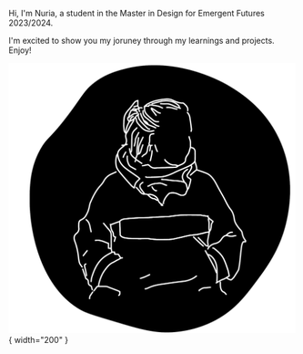 
Hi, I'm Nuria, a student in the Master in Design for Emergent Futures 2023/2024.

I'm excited to show you my joruney through my learnings and projects. Enjoy!

![](../docs/images/logo.png){ width="200" }